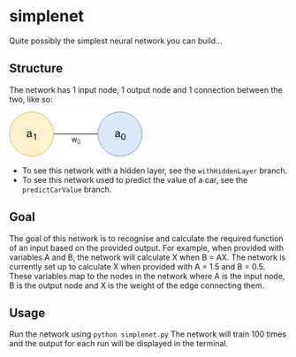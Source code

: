 # simplenet
Quite possibly the simplest neural network you can build...

## Structure
The network has 1 input node, 1 output node and 1 connection between the two, like so:

![Neural Network Diagram](/img/simplenetWHL.png "Neural Network Diagram")

* To see this network with a hidden layer, see the `withHiddenLayer` branch.
* To see this network used to predict the value of a car, see the `predictCarValue` branch.

## Goal 
The goal of this network is to recognise and calculate the required function of an input based on the provided output. For example, when provided with variables A and B, the network will calculate X when B = AX. The network is currently set up to calculate X when provided with A = 1.5 and B = 0.5. These variables map to the nodes in the network where A is the input node, B is the output node and X is the weight of the edge connecting them.

## Usage
Run the network using `python simplenet.py` The network will train 100 times and the output for each run will be displayed in the terminal.
